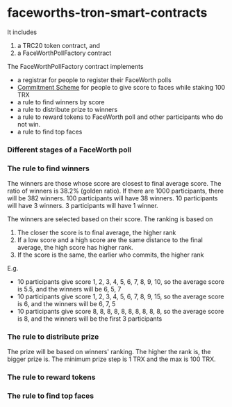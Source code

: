 # faceworths-tron-smart-contracts

It includes 

1. a TRC20 token contract, and 
2. a FaceWorthPollFactory contract

The FaceWorthPollFactory contract implements 

* a registrar for people to register their FaceWorth polls
* [Commitment Scheme](https://en.wikipedia.org/wiki/Commitment_scheme) for people to give score to faces while staking 100 TRX
* a rule to find winners by score
* a rule to distribute prize to winners
* a rule to reward tokens to FaceWorth poll and other participants who do not win.
* a rule to find top faces

### Different stages of a FaceWorth poll



### The rule to find winners

The winners are those whose score are closest to final average score. The ratio of winners is 38.2% (golden ratio). If there are 1000 participants, there will be 382 winners. 100 participants will have 38 winners. 10 participants will have 3 winners. 3 participants will have 1 winner.

The winners are selected based on their score. The ranking is based on

1. The closer the score is to final average, the higher rank
2. If a low score and a high score are the same distance to the final average, the high score has higher rank.
3. If the score is the same, the earlier who commits, the higher rank

E.g. 

- 10 participants give score 1, 2, 3, 4, 5, 6, 7, 8, 9, 10, so the average score is 5.5, and the winners will be 6, 5, 7
- 10 participants give score 1, 2, 3, 4, 5, 6, 7, 8, 9, 15, so the average score is 6, and the winners will be 6, 7, 5
- 10 participants give score 8, 8, 8, 8, 8, 8, 8, 8, 8, 8, so the average score is 8, and the winners will be the first 3 participants

### The rule to distribute prize

The prize will be based on winners' ranking. The higher the rank is, the bigger prize is. The minimum prize step is 1 TRX and the max is 100 TRX.

### The rule to reward tokens

### The rule to find top faces
